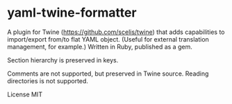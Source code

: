 # yaml-twine-formatter
A plugin for Twine (https://github.com/scelis/twine) that adds capabilities to import/export from/to flat YAML object. (Useful for external translation management, for example.) Written in Ruby, published as a gem.

Section hierarchy is preserved in keys.

Comments are not supported, but preserved in Twine source. Reading directories is not supported.

License MIT
